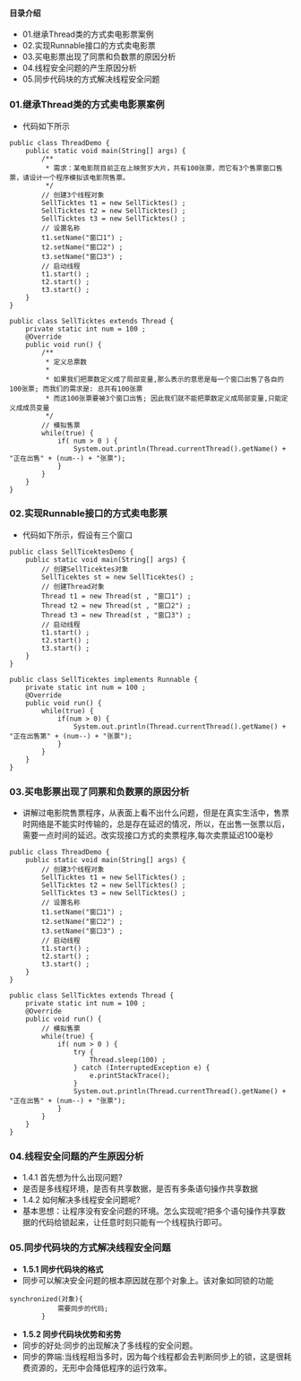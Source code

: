 #### 目录介绍
- 01.继承Thread类的方式卖电影票案例
- 02.实现Runnable接口的方式卖电影票
- 03.买电影票出现了同票和负数票的原因分析
- 04.线程安全问题的产生原因分析
- 05.同步代码块的方式解决线程安全问题






### 01.继承Thread类的方式卖电影票案例
- 代码如下所示
```
public class ThreadDemo {
	public static void main(String[] args) {
		/**
		 * 需求：某电影院目前正在上映贺岁大片，共有100张票，而它有3个售票窗口售票，请设计一个程序模拟该电影院售票。
		 */
		// 创建3个线程对象
		SellTicktes t1 = new SellTicktes() ;
		SellTicktes t2 = new SellTicktes() ;
		SellTicktes t3 = new SellTicktes() ;
		// 设置名称
		t1.setName("窗口1") ;
		t2.setName("窗口2") ;
		t3.setName("窗口3") ;
		// 启动线程
		t1.start() ;
		t2.start() ;
		t3.start() ;
	}
}

public class SellTicktes extends Thread {
	private static int num = 100 ;
	@Override
	public void run() {
		/**
		 * 定义总票数
		 * 
		 * 如果我们把票数定义成了局部变量,那么表示的意思是每一个窗口出售了各自的100张票; 而我们的需求是: 总共有100张票
		 * 而这100张票要被3个窗口出售; 因此我们就不能把票数定义成局部变量,只能定义成成员变量
		 */		
		// 模拟售票
		while(true) {
			if( num > 0 ) {
				System.out.println(Thread.currentThread().getName() + "正在出售" + (num--) + "张票");
			}
		}
	}
}
```



### 02.实现Runnable接口的方式卖电影票
- 代码如下所示，假设有三个窗口
```
public class SellTicektesDemo {
	public static void main(String[] args) {
		// 创建SellTicektes对象
		SellTicektes st = new SellTicektes() ;
		// 创建Thread对象
		Thread t1 = new Thread(st , "窗口1") ;
		Thread t2 = new Thread(st , "窗口2") ;
		Thread t3 = new Thread(st , "窗口3") ;
		// 启动线程
		t1.start() ;
		t2.start() ;
		t3.start() ;
	}
}

public class SellTicektes implements Runnable {
	private static int num = 100 ;
	@Override
	public void run() {
		while(true) {
			if(num > 0) {
				System.out.println(Thread.currentThread().getName() + "正在出售第" + (num--) + "张票");
			}
		}
	}
}
```

### 03.买电影票出现了同票和负数票的原因分析
- 讲解过电影院售票程序，从表面上看不出什么问题，但是在真实生活中，售票时网络是不能实时传输的，总是存在延迟的情况，所以，在出售一张票以后，需要一点时间的延迟。改实现接口方式的卖票程序,每次卖票延迟100毫秒
```
public class ThreadDemo {
	public static void main(String[] args) {
		// 创建3个线程对象
		SellTicktes t1 = new SellTicktes() ;
		SellTicktes t2 = new SellTicktes() ;
		SellTicktes t3 = new SellTicktes() ;
		// 设置名称
		t1.setName("窗口1") ;
		t2.setName("窗口2") ;
		t3.setName("窗口3") ;
		// 启动线程
		t1.start() ;
		t2.start() ;
		t3.start() ;
	}
}

public class SellTicktes extends Thread {
	private static int num = 100 ;
	@Override
	public void run() {
		// 模拟售票
		while(true) {
			if( num > 0 ) {
				try {
					Thread.sleep(100) ;
				} catch (InterruptedException e) {
					e.printStackTrace();
				}
				System.out.println(Thread.currentThread().getName() + "正在出售" + (num--) + "张票");
			}
		}
	}
}
```


### 04.线程安全问题的产生原因分析
-  1.4.1 首先想为什么出现问题?
-  是否是多线程环境，是否有共享数据，是否有多条语句操作共享数据
-  1.4.2 如何解决多线程安全问题呢?
-  基本思想：让程序没有安全问题的环境。怎么实现呢?把多个语句操作共享数据的代码给锁起来，让任意时刻只能有一个线程执行即可。




### 05.同步代码块的方式解决线程安全问题
- **1.5.1 同步代码块的格式**
- 同步可以解决安全问题的根本原因就在那个对象上。该对象如同锁的功能
```
synchronized(对象){
			需要同步的代码;
		}
```

- **1.5.2 同步代码块优势和劣势**
- 同步的好处:同步的出现解决了多线程的安全问题。
- 同步的弊端:当线程相当多时，因为每个线程都会去判断同步上的锁，这是很耗费资源的，无形中会降低程序的运行效率。




